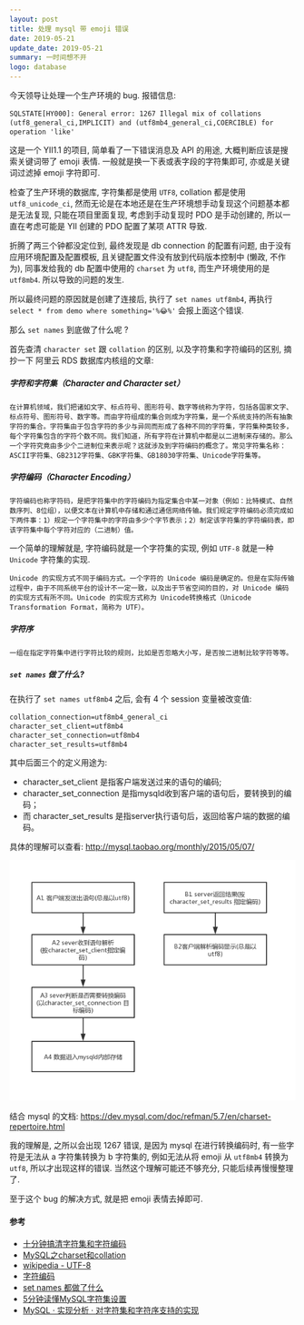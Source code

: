 ```yaml
---
layout: post
title: 处理 mysql 带 emoji 错误
date: 2019-05-21
update_date: 2019-05-21
summary: 一时间想不开
logo: database
---
```


今天领导让处理一个生产环境的 bug. 报错信息:

```
SQLSTATE[HY000]: General error: 1267 Illegal mix of collations (utf8_general_ci,IMPLICIT) and (utf8mb4_general_ci,COERCIBLE) for operation 'like'
```

这是一个 YII1.1 的项目, 简单看了一下错误消息及 API 的用途, 大概判断应该是搜索关键词带了 emoji 表情. 一般就是换一下表或表字段的字符集即可, 亦或是关键词过滤掉 emoji 字符即可.

检查了生产环境的数据库, 字符集都是使用 `UTF8`, collation 都是使用 `utf8_unicode_ci`, 然而无论是在本地还是在生产环境想手动复现这个问题基本都是无法复现, 只能在项目里面复现, 考虑到手动复现时 PDO 是手动创建的, 所以一直在考虑可能是 YII 创建的 PDO 配置了某项 ATTR 导致.

折腾了两三个钟都没定位到, 最终发现是 db connection 的配置有问题, 由于没有应用环境配置及配置模板, 且关键配置文件没有放到代码版本控制中 (懒政, 不作为), 同事发给我的 db 配置中使用的 `charset` 为 `utf8`, 而生产环境使用的是 `utf8mb4`. 所以导致的问题的发生.

所以最终问题的原因就是创建了连接后, 执行了 `set names utf8mb4`, 再执行 `select * from demo where something='%😂%'` 会报上面这个错误.

那么 `set names` 到底做了什么呢 ?

首先查清 `character set` 跟 `collation` 的区别, 以及字符集和字符编码的区别, 摘抄一下 阿里云 RDS 数据库内核组的文章:

##### 字符和字符集（Character and Character set）
```
在计算机领域，我们把诸如文字、标点符号、图形符号、数字等统称为字符，包括各国家文字、标点符号、图形符号、数字等。而由字符组成的集合则成为字符集，是一个系统支持的所有抽象字符的集合。字符集由于包含字符的多少与异同而形成了各种不同的字符集，字符集种类较多，每个字符集包含的字符个数不同。我们知道，所有字符在计算机中都是以二进制来存储的。那么一个字符究竟由多少个二进制位来表示呢？这就涉及到字符编码的概念了。常见字符集名称：ASCII字符集、GB2312字符集、GBK字符集、GB18030字符集、Unicode字符集等。
```

##### 字符编码（Character Encoding）
```
字符编码也称字符码，是把字符集中的字符编码为指定集合中某一对象（例如：比特模式、自然数序列、8位组），以便文本在计算机中存储和通过通信网络传输。我们规定字符编码必须完成如下两件事：1）规定一个字符集中的字符由多少个字节表示；2）制定该字符集的字符编码表，即该字符集中每个字符对应的（二进制）值。
```

一个简单的理解就是, 字符编码就是一个字符集的实现, 例如 `UTF-8` 就是一种 `Unicode` 字符集的实现.

```
Unicode 的实现方式不同于编码方式。一个字符的 Unicode 编码是确定的。但是在实际传输过程中，由于不同系统平台的设计不一定一致，以及出于节省空间的目的，对 Unicode 编码的实现方式有所不同。Unicode 的实现方式称为 Unicode转换格式（Unicode Transformation Format，简称为 UTF）。
```

##### 字符序
```
一组在指定字符集中进行字符比较的规则，比如是否忽略大小写，是否按二进制比较字符等等。
```

##### `set names` 做了什么?

在执行了 `set names utf8mb4` 之后, 会有 4 个 session 变量被改变值:

```
collation_connection=utf8mb4_general_ci
character_set_client=utf8mb4
character_set_connection=utf8mb4
character_set_results=utf8mb4
```

其中后面三个的定义用途为:
* character_set_client 是指客户端发送过来的语句的编码;
* character_set_connection 是指mysqld收到客户端的语句后，要转换到的编码；
* 而 character_set_results 是指server执行语句后，返回给客户端的数据的编码。


具体的理解可以查看: http://mysql.taobao.org/monthly/2015/05/07/

![](/assets/img/2019-05-21/mysql.png)

结合 mysql 的文档: https://dev.mysql.com/doc/refman/5.7/en/charset-repertoire.html

我的理解是, 之所以会出现 1267 错误, 是因为 mysql 在进行转换编码时, 有一些字符是无法从 a 字符集转换为 b 字符集的, 例如无法从将 emoji 从 `utf8mb4` 转换为 `utf8`, 所以才出现这样的错误. 当然这个理解可能还不够充分, 只能后续再慢慢整理了.

至于这个 bug 的解决方式, 就是把 emoji 表情去掉即可.


#### 参考
- [十分钟搞清字符集和字符编码](http://cenalulu.github.io/linux/character-encoding/)
- [MySQL之charset和collation](https://www.dev-heaven.com/posts/3715.html)
- [wikipedia - UTF-8](https://zh.wikipedia.org/wiki/UTF-8)
- [字符编码](https://zh.wikipedia.org/wiki/%E5%AD%97%E7%AC%A6%E7%BC%96%E7%A0%81)
- [set names 都做了什么](http://mysql.taobao.org/monthly/2015/05/07/)
- [5分钟读懂MySQL字符集设置](https://www.cnblogs.com/chyingp/p/mysql-character-set-collation.html)
- [MySQL · 实现分析 · 对字符集和字符序支持的实现](http://mysql.taobao.org/monthly/2017/03/06/)
